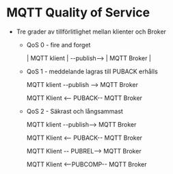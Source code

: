 # MQTT Quality of Service

* Tre grader av tillförlitlighet mellan klienter och Broker
  * QoS 0 - fire and forget
  
    | MQTT klient | --publish--> | MQTT Broker |
  
  * QoS 1 - meddelande lagras till PUBACK erhålls
    
    MQTT klient --publish --> MQTT Broker
    
    MQTT Klient <-- PUBACK-- MQTT Broker
  
  * QoS 2 - Säkrast och långsammast
  
    MQTT klient --publish--> MQTT Broker
    
    MQTT Klient <-- PUBACK-- MQTT Broker
    
    MQTT Klient -- PUBREL--> MQTT Broker
    
    MQTT Klient <--PUBCOMP-- MQTT Broker
